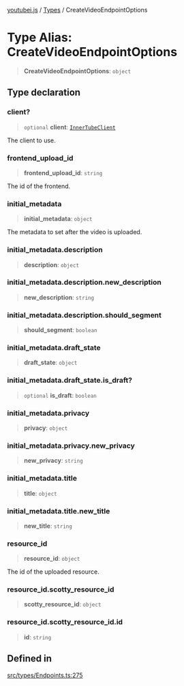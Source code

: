[youtubei.js](../../../README.md) / [Types](../README.md) / CreateVideoEndpointOptions

# Type Alias: CreateVideoEndpointOptions

> **CreateVideoEndpointOptions**: `object`

## Type declaration

### client?

> `optional` **client**: [`InnerTubeClient`](InnerTubeClient.md)

The client to use.

### frontend\_upload\_id

> **frontend\_upload\_id**: `string`

The id of the frontend.

### initial\_metadata

> **initial\_metadata**: `object`

The metadata to set after the video is uploaded.

### initial\_metadata.description

> **description**: `object`

### initial\_metadata.description.new\_description

> **new\_description**: `string`

### initial\_metadata.description.should\_segment

> **should\_segment**: `boolean`

### initial\_metadata.draft\_state

> **draft\_state**: `object`

### initial\_metadata.draft\_state.is\_draft?

> `optional` **is\_draft**: `boolean`

### initial\_metadata.privacy

> **privacy**: `object`

### initial\_metadata.privacy.new\_privacy

> **new\_privacy**: `string`

### initial\_metadata.title

> **title**: `object`

### initial\_metadata.title.new\_title

> **new\_title**: `string`

### resource\_id

> **resource\_id**: `object`

The id of the uploaded resource.

### resource\_id.scotty\_resource\_id

> **scotty\_resource\_id**: `object`

### resource\_id.scotty\_resource\_id.id

> **id**: `string`

## Defined in

[src/types/Endpoints.ts:275](https://github.com/LuanRT/YouTube.js/blob/305a398158a6cac82e6ef288fed4bf1661c89d52/src/types/Endpoints.ts#L275)
